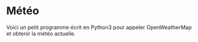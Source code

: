 # Météo

Voici un petit programme écrit en Python3 pour appeler OpenWeatherMap et obtenir la météo actuelle.
